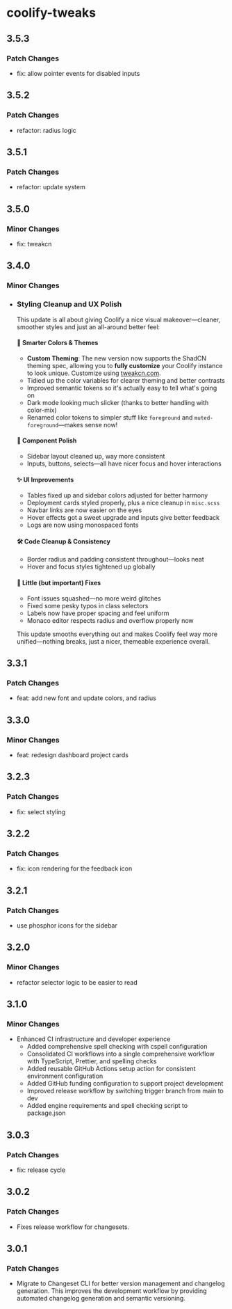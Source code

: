 # coolify-tweaks

## 3.5.3

### Patch Changes

- fix: allow pointer events for disabled inputs

## 3.5.2

### Patch Changes

- refactor: radius logic

## 3.5.1

### Patch Changes

- refactor: update system

## 3.5.0

### Minor Changes

- fix: tweakcn

## 3.4.0

### Minor Changes

- ### Styling Cleanup and UX Polish

  This update is all about giving Coolify a nice visual makeover—cleaner, smoother styles and just an all-around better feel:

  #### 🎨 Smarter Colors & Themes
  - **Custom Theming**: The new version now supports the ShadCN theming spec, allowing you to **fully customize** your Coolify instance to look unique. Customize using [tweakcn.com](https://tweakcn.com/).
  - Tidied up the color variables for clearer theming and better contrasts
  - Improved semantic tokens so it's actually easy to tell what's going on
  - Dark mode looking much slicker (thanks to better handling with color-mix)
  - Renamed color tokens to simpler stuff like `foreground` and `muted-foreground`—makes sense now!

  #### 🧩 Component Polish
  - Sidebar layout cleaned up, way more consistent
  - Inputs, buttons, selects—all have nicer focus and hover interactions

  #### ✨ UI Improvements
  - Tables fixed up and sidebar colors adjusted for better harmony
  - Deployment cards styled properly, plus a nice cleanup in `misc.scss`
  - Navbar links are now easier on the eyes
  - Hover effects got a sweet upgrade and inputs give better feedback
  - Logs are now using monospaced fonts

  #### 🛠️ Code Cleanup & Consistency
  - Border radius and padding consistent throughout—looks neat
  - Hover and focus styles tightened up globally

  #### 🐛 Little (but important) Fixes
  - Font issues squashed—no more weird glitches
  - Fixed some pesky typos in class selectors
  - Labels now have proper spacing and feel uniform
  - Monaco editor respects radius and overflow properly now

  This update smooths everything out and makes Coolify feel way more unified—nothing breaks, just a nicer, themeable experience overall.

## 3.3.1

### Patch Changes

- feat: add new font and update colors, and radius

## 3.3.0

### Minor Changes

- feat: redesign dashboard project cards

## 3.2.3

### Patch Changes

- fix: select styling

## 3.2.2

### Patch Changes

- fix: icon rendering for the feedback icon

## 3.2.1

### Patch Changes

- use phosphor icons for the sidebar

## 3.2.0

### Minor Changes

- refactor selector logic to be easier to read

## 3.1.0

### Minor Changes

- Enhanced CI infrastructure and developer experience
  - Added comprehensive spell checking with cspell configuration
  - Consolidated CI workflows into a single comprehensive workflow with TypeScript, Prettier, and spelling checks
  - Added reusable GitHub Actions setup action for consistent environment configuration
  - Added GitHub funding configuration to support project development
  - Improved release workflow by switching trigger branch from main to dev
  - Added engine requirements and spell checking script to package.json

## 3.0.3

### Patch Changes

- fix: release cycle

## 3.0.2

### Patch Changes

- Fixes release workflow for changesets.

## 3.0.1

### Patch Changes

- Migrate to Changeset CLI for better version management and changelog generation. This improves the development workflow by providing automated changelog generation and semantic versioning.
